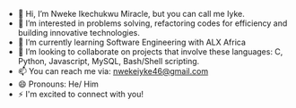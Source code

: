- 👋 Hi, I’m Nweke Ikechukwu Miracle, but you can call me Iyke.
- 👀 I’m interested in problems solving, refactoring codes for efficiency and building innovative technologies.
- 🌱 I’m currently learning Software Engineering with ALX Africa
- 💞️ I’m looking to collaborate on projects that involve these languages: C, Python, Javascript, MySQL, Bash/Shell scripting.
- 📫 You can reach me via: [nwekeiyke46@gmail.com](mailto:nwekeiyke46@gmail.com)
- 😄 Pronouns: He/ Him
- ⚡ I'm excited to connect with you!

<!---
Ikechukwu-Miracle/Ikechukwu-Miracle is a ✨ special ✨ repository because its `README.md` (this file) appears on your GitHub profile.
You can click the Preview link to take a look at your changes.
--->
